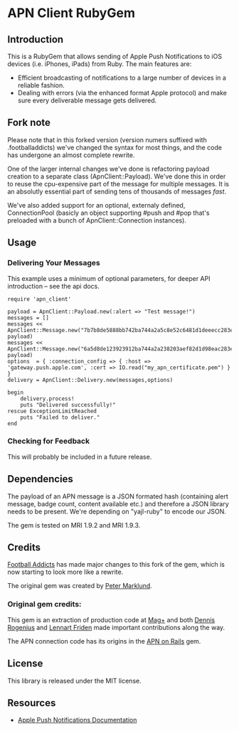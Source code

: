 # APN Client RubyGem

## Introduction

This is a RubyGem that allows sending of Apple Push Notifications to iOS devices (i.e. iPhones, iPads) from Ruby. The main features are:

* Efficient broadcasting of notifications to a large number of devices in a reliable fashion.
* Dealing with errors (via the enhanced format Apple protocol) and make sure every deliverable message gets delivered.

## Fork note
Please note that in this forked version (version numers suffixed with .footballaddicts) we've changed the syntax for most things, and the code has undergone an almost complete rewrite.

One of the larger internal changes we've done is refactoring payload creation to a separate class (ApnClient::Payload). We've done this in order to reuse the cpu-expensive part of the message for multiple messages. It is an absolutly essential part of sending tens of thousands of messages *fast*.

We've also added support for an optional, externaly defined, ConnectionPool (basicly an object supporting #push and #pop that's preloaded with a bunch of ApnClient::Connection instances).

## Usage

### Delivering Your Messages

This example uses a minimum of optional parameters, for deeper API introduction – see the api docs.

```
require 'apn_client'

payload = ApnClient::Payload.new(:alert => "Test message!")
messages = []
messages << ApnClient::Message.new("7b7b8de5888bb742ba744a2a5c8e52c6481d1deeecc283e830533b7c6bf1d099", payload)
messages << ApnClient::Message.new("6a5d8de123923912ba744a2a238203aef82d1d98eac283e830533b7c6bf1a100", payload)
options  = { :connection_config => { :host => 'gateway.push.apple.com', :cert => IO.read("my_apn_certificate.pem") } }
delivery = ApnClient::Delivery.new(messages,options)

begin
    delivery.process!
    puts "Delivered successfully!"
rescue ExceptionLimitReached
    puts "Failed to deliver."
end
```

### Checking for Feedback

This will probably be included in a future release.

## Dependencies

The payload of an APN message is a JSON formated hash (containing alert message, badge count, content available etc.) and therefore a JSON library needs to be present. We're depending on "yajl-ruby" to encode our JSON.

The gem is tested on MRI 1.9.2 and MRI 1.9.3.

## Credits
[Football Addicts](http://www.footballaddicts.com/our-apps/index.html) has made major changes to this fork of the gem, which is now starting to look more like a rewrite.

The original gem was created by [Peter Marklund](git://github.com/peter/apn_client.git).

### Original gem credits:
This gem is an extraction of production code at [Mag+](http://www.magplus.com) and both [Dennis Rogenius](https://github.com/denro) and [Lennart Friden](https://github.com/DevL) made important contributions along the way.

The APN connection code has its origins in the [APN on Rails](https://github.com/jwang/apn_on_rails) gem.

## License

This library is released under the MIT license.

## Resources

* [Apple Push Notifications Documentation](http://developer.apple.com/library/ios/#documentation/NetworkingInternet/Conceptual/RemoteNotificationsPG/Introduction/Introduction.html#//apple_ref/doc/uid/TP40008194-CH1-SW1)
